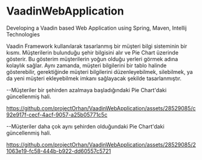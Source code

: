 # VaadinWebApplication
Developing a Vaadin based Web Application using Spring, Maven, Intellij Technologies

Vaadin Framework kullanılarak tasarlanmış bir müşteri bilgi sisteminin bir kısmı. Müşterilerin bulunduğu şehir bilgisini alır ve Pie Chart üzerinde gösterir. Bu gösterim müşterilerin yoğun olduğu yerleri görmek adına kolaylık sağlar. Aynı zamanda, müşteri bilgilerini bir tablo halinde gösterebilir, gerektiğinde müşteri bilgilerini düzenleyebilmek, silebilmek, ya da yeni müşteri ekleyebilmek imkanı sağlayacak şekilde tasarlanmıştır.



--Müşteriler bir şehirden azalmaya başladığındaki Pie Chart'daki güncellenmiş hali.

https://github.com/projectOrhan/VaadinWebApplication/assets/28529085/c92e917f-cecf-4acf-9057-a25b05771c5c


--Müşteriler daha çok aynı şehirden olduğundaki Pie Chart'daki güncellenmiş hali.

https://github.com/projectOrhan/VaadinWebApplication/assets/28529085/21063e19-fc58-444b-b922-dd60557c5721

